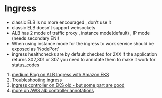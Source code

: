 # Ingress 

- classic ELB is no more encouraged , don't use it 
- classic ELB doesn't support websockets 
- ALB has 2 mode of traffic proxy , instance mode(default) , IP mode (needs secondary ENI) 
- When using instance mode for the ingress to work service should be exposed as 'NodePort' 
- ingress healthchecks are by default checked for 2XX if the application returns 302,301 or 307 you need to annotate them to make it work for status_codes

1. [medium Blog on ALB Ingress with Amazon EKS](https://joachim8675309.medium.com/alb-ingress-with-amazon-eks-3d84cf822c85)  
2. [Troubleshooting ingress](https://medium.com/@ManagedKube/kubernetes-troubleshooting-ingress-and-services-traffic-flows-547ea867b120)   
3. [ingress controller on EKS  old - but some part are good](https://towardsdatascience.com/how-to-set-up-ingress-controller-in-aws-eks-d745d9107307)      
4. [more on AWS alb controller annotations](https://towardsdatascience.com/manage-your-aws-eks-load-balancer-like-a-pro-7ca599e081ca)
